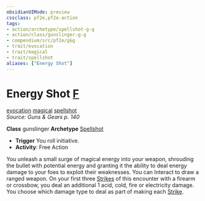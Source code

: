 ```yaml
---
obsidianUIMode: preview
cssclass: pf2e,pf2e-action
tags:
- action/archetype/spellshot-g-g
- action/class/gunslinger-g-g
- compendium/src/pf2e/g&g
- trait/evocation
- trait/magical
- trait/spellshot
aliases: ["Energy Shot"]
---
```

# Energy Shot [F](/rules/core-rulebook/chapter-9-playing-the-game.md#Actions "Free Action")
[evocation](/rules/traits/evocation.md)  [magical](/rules/traits/magical.md)  [spellshot](/rules/traits/spellshot-g-g.md)  
*Source: Guns & Gears p. 140*  

**Class** gunslinger
**Archetype** [Spellshot](/compendium/character/archetypes/spellshot-g-g.md)
- **Trigger** You roll initiative.
- **Activity**: Free Action

You unleash a small surge of magical energy into your weapon, shrouding the bullet with potential energy and granting it the ability to deal energy damage to your foes to exploit their weaknesses. You can Interact to draw a ranged weapon. On your first three [Strikes](/rules/actions/strike.md) of this encounter with a firearm or crossbow, you deal an additional 1 acid, cold, fire or electricity damage. You choose which damage type to deal as part of making each [Strike](/rules/actions/strike.md).